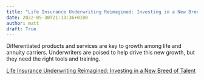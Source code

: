 ```yaml
---
title: "Life Insurance Underwriting Reimagined: Investing in a New Breed of Talent"
date: 2022-05-30T21:13:36+0100
author: matt
draft: True
---
```

Differentiated products and services are key to growth among life and annuity carriers.  Underwriters are poised to help drive this new growth, but they need the right tools and training.
 

[ Life Insurance Underwriting Reimagined: Investing in a New Breed of Talent ]( https://insuranceblog.accenture.com/life-insurance-underwriting-investing-in-new-talent )
